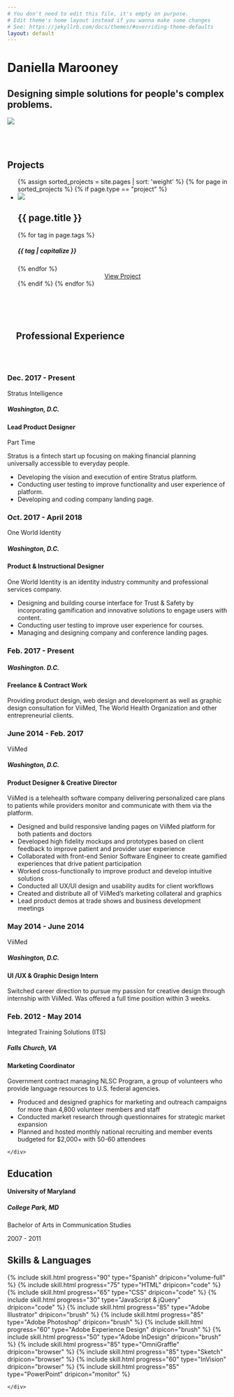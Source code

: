 ```yaml
---
# You don't need to edit this file, it's empty on purpose.
# Edit theme's home layout instead if you wanna make some changes
# See: https://jekyllrb.com/docs/themes/#overriding-theme-defaults
layout: default
---
```

<div class="container header-contain invert primary-bg">
  <div class="headline">
    <h1 class="canon">Daniella Marooney</h1>
    <h2 class="double-pica">Designing simple solutions for people's complex problems.
    </h2>
    <!-- <h2 class="double-pica">Product designer who creates simple solutions for user's complex problems. I also code and aspire to be a front-end developer.</h2> -->
  </div>
  <div class="product-container">
    <img src="/images/stratus_main.png">
  </div>
</div>
<section id="projects" class="project-gallery default" style="padding-top: 50px;">
  <h2 class="trafalgar text-center">Projects</h2>
  <ul>
  {% assign sorted_projects = site.pages | sort: 'weight' %}
    {% for page in sorted_projects %}
      {% if page.type == "project" %}
        <li class="default"><img src="{{ page.gallery_image }}">
          <div class="what">
            <h2 class="double-pica">{{ page.title }}</h2>
          </div>
          <div class="tags">
          {% for tag in page.tags %}
            <div class="tag">
              <div data-icon="{% case tag %} {% when 'gamification' %} } {% when 'UI design' %} K {% when 'web design' %} # {% when 'web development' %} 3 {% when 'product design' %} % {% endcase %}" class="icon"></div>
              <h5 class="minion">{{ tag | capitalize }}</h5>
            </div>
          {% endfor %}
          </div>
          <center>
          <a href="{{ page.url }}">View Project</a>
          </center>
        </li>
      {% endif %}
    {% endfor %}

  </ul>
</section>
<div class="experience">
  <h2 class="trafalgar text-center" style="padding: 70px 20px 50px 20px;">Professional Experience</h2>
  <div class="timeliner-container">
    <div class="timeline">
    <div class="entry">
      <div class="title">
        <h3>Dec. 2017 - Present</h3>
        <p>Stratus Intelligence</p>
        <h5 class="minion">Washington, D.C.</h5>
      </div>
      <div class="body">
        <h4 class="pica">Lead Product Designer</h4>
        <p>Part Time</p>
        <p>Stratus is a fintech start up focusing on making financial planning universally accessible to everyday people.</p>
        <ul>
          <li>Developing the vision and execution of entire Stratus platform.</li>
          <li>Conducting user testing to improve functionality and user experience of platform.</li>
          <li>Developing and coding company landing page.</li>
        </ul>
      </div>
    </div>
    <div class="entry">
      <div class="title">
        <h3>Oct. 2017 - April 2018</h3>
        <p>One World Identity</p>
        <h5 class="minion">Washington, D.C.</h5>
      </div>
      <div class="body">
        <h4 class="pica">Product & Instructional Designer</h4>
        <p>One World Identity is an identity industry community and professional services company.</p>
        <ul>
          <li>Designing and building course interface for Trust & Safety by incorporating gamification and innovative solutions to engage users with content.</li>
          <li>Conducting user testing to improve user experience for courses.</li>
          <li>Managing and designing company and conference landing pages.</li>
        </ul>
      </div>
    </div>
      <div class="entry">
        <div class="title">
          <h3>Feb. 2017 - Present</h3>
          <h5 class="minion">Washington. D.C.</h5>
        </div>
        <div class="body">
          <h4 class="pica">Freelance & Contract Work</h4>
          <p>Providing product design, web design and development as well as graphic design consultation for ViiMed, The World Health Organization and other entrepreneurial clients.</p>
        </div>
      </div>
      <div class="entry">
        <div class="title">
          <h3>June 2014 - Feb. 2017</h3>
          <p>ViiMed</p>
          <h5 class="minion">Washington, D.C.</h5>
        </div>
        <div class="body">
          <h4 class="pica">Product Designer & Creative Director</h4>
          <p>ViiMed is a telehealth software company delivering personalized care
          plans to patients while providers monitor and communicate
          with them via the platform.</p>
          <ul>
            <li>Designed and build responsive landing pages on ViiMed
            platform for both patients and doctors</li>
            <li>Developed high fidelity mockups and prototypes based on
            client feedback to improve patient and provider user
            experience</li>
            <li>Collaborated with front-end Senior Software Engineer to
            create gamified experiences that drive patient participation</li>
            <li>Worked cross-functionally to improve product and develop
            intuitive solutions</li>
            <li>Conducted all UX/UI design and usability audits for client
            workflows</li>
            <li>Created and distribute all of ViiMed’s marketing collateral
            and graphics</li>
            <li>Lead product demos at trade shows and business
            development meetings</li>
          </ul>
        </div>
      </div>
      <div class="entry">
        <div class="title">
          <h3>May 2014 - June 2014</h3>
          <p>ViiMed</p>
          <h5 class="minion">Washington, D.C.</h5>
        </div>
        <div class="body">
          <h4 class="pica">UI /UX & Graphic Design Intern</h4>
          <p>Switched career direction to pursue my passion for creative
          design through internship with ViiMed. Was offered a full
          time position within 3 weeks.</p>
        </div>
      </div>
      <div class="entry">
        <div class="title">
          <h3>Feb. 2012 - May 2014</h3>
          <p>Integrated Training Solutions (ITS)</p>
          <h5 class="minion">Falls Church, VA</h5>
        </div>
        <div class="body">
          <h4 class="pica">Marketing Coordinator</h4>
          <p>Government contract managing NLSC Program, a group of
          volunteers who provide language resources to U.S. federal
              agencies.</p>
          <ul>
            <li>Produced and designed graphics for marketing and outreach campaigns
            for more than 4,800 volunteer members and staff</li>
            <li>Conducted market research through questionnaires for
            strategic market expansion</li>
            <li>Planned and hosted monthly national recruiting and member events budgeted for $2,000+ with 50-60 attendees</li>
          </ul>
        </div>
      </div>

    </div>
  </div>
  <div class="timeliner-container">
    <div class="education">
        <h2 class="double-pica">Education</h2>
        <div class="body">
          <h4 class="pica">University of Maryland</h4>
        </div>
        <div class="title">
          <h5 class="minion">College Park, MD</h5>
          <p>Bachelor of Arts in Communication Studies</p>
          <p>2007 - 2011</p>
        </div>
      </div>
  </div>
</div>
<div class="container invert grapefruit-bg">
  <h2 class="trafalgar text-center">Skills & Languages</h2>
  <div class="skill-sets">
    <div id="skills" class="skills-container">
      <div class="skills">
        {% include skill.html progress="90" type="Spanish" dripicon="volume-full" %}
        {% include skill.html progress="75" type="HTML" dripicon="code" %}
        {% include skill.html progress="65" type="CSS" dripicon="code" %}
        {% include skill.html progress="30" type="JavaScript & jQuery"  dripicon="code" %}
        {% include skill.html progress="85" type="Adobe Illustrator"  dripicon="brush" %}
        {% include skill.html progress="85" type="Adobe Photoshop" dripicon="brush" %}
        {% include skill.html progress="60" type="Adobe Experience Design" dripicon="brush" %}
        {% include skill.html progress="50" type="Adobe InDesign" dripicon="brush" %}
        {% include skill.html progress="85" type="OmniGraffle" dripicon="browser" %}
        {% include skill.html progress="85" type="Sketch" dripicon="browser" %}
        {% include skill.html progress="60" type="InVision" dripicon="browser" %}
        {% include skill.html progress="85" type="PowerPoint" dripicon="monitor" %}
      </div>

    </div>
  </div>
</div>
